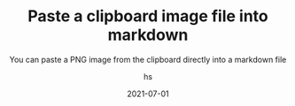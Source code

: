 ---
date: 2021-07-01
title: Paste a clipboard image file into markdown 
technologies: [markup]
topics: [editing]
author: hs
subtitle: You can paste a PNG image from the clipboard directly into a markdown file
thumbnail: ./thumbnail.png
cardThumbnail: ./card.png
shortVideo:
  poster: ./tip.png
  url: https://youtu.be/2TxKxwKD_z0
seealso:
- title: IntelliJ IDEA Help - Markdown
  href: https://www.jetbrains.com/help/idea/markdown.html
leadin: |
  When you paste an image from the clipboard into a markdown file, IntelliJ IDEA will add the PNG to the project and provide the syntax in the markdown for the image. 
 
---